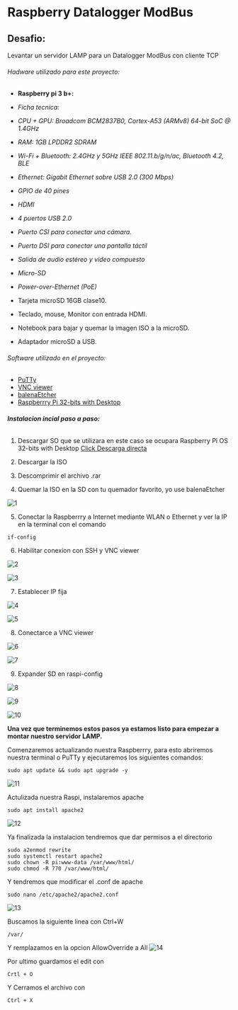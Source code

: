 # Raspberry Datalogger ModBus

## Desafio: 
Levantar un servidor LAMP para un Datalogger ModBus con cliente TCP 

###### Hadware utilizado para este proyecto:

 - **Raspberry pi 3 b+:** 
 - *Ficha tecnica:*
 - *CPU + GPU: Broadcom BCM2837B0, Cortex-A53 (ARMv8) 64-bit SoC @ 1.4GHz*
 - *RAM: 1GB LPDDR2 SDRAM*
 - *Wi-Fi + Bluetooth: 2.4GHz y 5GHz IEEE 802.11.b/g/n/ac, Bluetooth 4.2, BLE*
 - *Ethernet: Gigabit Ethernet sobre USB 2.0 (300 Mbps)*
 - *GPIO de 40 pines*
 - *HDMI*
 - *4 puertos USB 2.0*
 - *Puerto CSI para conectar una cámara.*
 - *Puerto DSI para conectar una pantalla táctil*
 - *Salida de audio estéreo y vídeo compuesto*
 - *Micro-SD*
 - *Power-over-Ethernet (PoE)*

 - Tarjeta microSD 16GB clase10.
 - Teclado, mouse, Monitor con entrada HDMI.
 - Notebook para bajar y quemar la imagen ISO a la microSD.
 - Adaptador microSD a USB.

###### Software utilizado en el proyecto:
  - [PuTTy](https://www.putty.org/)
  - [VNC viewer](https://www.realvnc.com/es/connect/download/viewer/)
  - [balenaEtcher](https://www.balena.io/etcher/)
  - [Raspberrry Pi 32-bits with Desktop](https://downloads.raspberrypi.org/raspios_full_armhf_latest)
  
###### **Instalacion incial paso a paso:**
1. Descargar SO que se utilizara en este caso se ocupara Raspberry Pi OS 32-bits with Desktop [Click Descarga directa](https://downloads.raspberrypi.org/raspios_full_armhf_latest) 

2. Descargar la ISO

3. Descomprimir el archivo .rar

4. Quemar la ISO en la SD con tu quemador favorito, yo use balenaEtcher

![1](https://user-images.githubusercontent.com/68520248/89311342-db61e400-d643-11ea-9bed-35979164ce23.PNG)

5. Conectar la Raspberrry a Internet mediante WLAN o Ethernet y ver la IP en la terminal con el comando
```
if-config
```
6. Habilitar conexion con SSH y VNC viewer

![2](https://user-images.githubusercontent.com/68520248/89311346-dc931100-d643-11ea-9719-284e9eb0145b.PNG)

![3](https://user-images.githubusercontent.com/68520248/89311349-ddc43e00-d643-11ea-86c4-8216bca9ef47.PNG)

7. Establecer IP fija

![4](https://user-images.githubusercontent.com/68520248/89312130-e0736300-d644-11ea-864d-2add08fd2bb9.PNG)

![5](https://user-images.githubusercontent.com/68520248/89312133-e1a49000-d644-11ea-9fdd-f164cdc9ea67.PNG)

8. Conectarce a VNC viewer

![6](https://user-images.githubusercontent.com/68520248/89312665-8757ff00-d645-11ea-8df9-15a08f4a9806.png)

![7](https://user-images.githubusercontent.com/68520248/89312675-8a52ef80-d645-11ea-8ae7-af2397d6b38a.PNG)

9. Expander SD en raspi-config

![8](https://user-images.githubusercontent.com/68520248/89313137-1fee7f00-d646-11ea-852a-6d32c377bec7.PNG)

![9](https://user-images.githubusercontent.com/68520248/89313142-211fac00-d646-11ea-920a-f871478a4869.PNG)

![10](https://user-images.githubusercontent.com/68520248/89313144-21b84280-d646-11ea-8b60-166efafceb5c.PNG)

**Una vez que terminemos estos pasos ya estamos listo para empezar a montar nuestro servidor LAMP.**

Comenzaremos actualizando nuestra Raspberrry, para esto abriremos nuestra terminal o PuTTy y ejecutaremos los siguientes comandos:
```
sudo apt update && sudo apt upgrade -y
```
![11](https://user-images.githubusercontent.com/68520248/89315062-6644dd80-d648-11ea-891a-914350e4178f.PNG)

Actulizada nuestra Raspi, instalaremos apache
```
sudo apt install apache2
```
![12](https://user-images.githubusercontent.com/68520248/89315068-66dd7400-d648-11ea-9333-0c3ad48c3a92.PNG)

Ya finalizada la instalacion tendremos que dar permisos a el directorio
```
sudo a2enmod rewrite
sudo systemctl restart apache2
sudo chown -R pi:www-data /var/www/html/
sudo chmod -R 770 /var/www/html/
```

Y tendremos que modificar el .conf de apache
```
sudo nano /etc/apache2/apache2.conf
```
![13](https://user-images.githubusercontent.com/68520248/89315521-f2ef9b80-d648-11ea-9dad-25a1cf657eda.PNG)

Buscamos la siguiente linea con Ctrl+W 
```
/var/
```
Y remplazamos en <Directory /> la opcion AllowOverride a All
![14](https://user-images.githubusercontent.com/68520248/89315528-f420c880-d648-11ea-86f0-fb10ff3698c0.PNG)

Por ultimo guardamos el edit con
```
Crtl + O
```
Y Cerramos el archivo con
```
Ctrl + X
```


